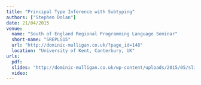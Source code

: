 ```yaml
---
title: "Principal Type Inference with Subtyping"
authors: ["Stephen Dolan"]
date: 21/04/2015
venue:
  name: "South of England Regional Programming Language Seminar"
  short-name: "SREPLS15"
  url: "http://dominic-mulligan.co.uk/?page_id=148"
  location: "University of Kent, Canterbury, UK"
urls:
  pdf:
  slides: "http://dominic-mulligan.co.uk/wp-content/uploads/2015/05/slides.pdf"
  video:
---
```

